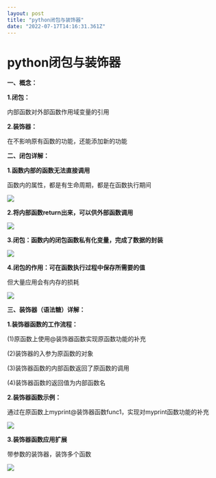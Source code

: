 ```yaml
---
layout: post
title: "python闭包与装饰器"
date: "2022-07-17T14:16:31.361Z"
---
```

python闭包与装饰器
============

**一、概念：**

**1.闭包：**

内部函数对外部函数作用域变量的引用

**2.装饰器：**

在不影响原有函数的功能，还能添加新的功能

**二、闭包详解：**

**1.函数内部的函数无法直接调用**

函数内的属性，都是有生命周期，都是在函数执行期间

![](https://img2022.cnblogs.com/blog/1767782/202207/1767782-20220717195855276-925340337.png)

**2.将内部函数return出来，可以供外部函数调用**

**![](https://img2022.cnblogs.com/blog/1767782/202207/1767782-20220717195855286-196852510.png)**

**3.闭包：函数内的闭包函数私有化变量，完成了数据的封装**

**![](https://img2022.cnblogs.com/blog/1767782/202207/1767782-20220717195855289-868513030.png)**

**4.闭包的作用：可在函数执行过程中保存所需要的值**

但大量应用会有内存的损耗

![](https://img2022.cnblogs.com/blog/1767782/202207/1767782-20220717195855280-501124494.png)

**三、装饰器（语法糖）详解：**

**1.装饰器函数的工作流程：**

(1)原函数上使用@装饰器函数实现原函数功能的补充

(2)装饰器的入参为原函数的对象

(3)装饰器函数的内部函数返回了原函数的调用

(4)装饰器函数的返回值为内部函数名

**2.装饰器函数示例：**

通过在原函数上myprint@装饰器函数func1，实现对myprint函数功能的补充

![](https://img2022.cnblogs.com/blog/1767782/202207/1767782-20220717195855368-1809846582.png)

**3.装饰器函数应用扩展**

带参数的装饰器，装饰多个函数

![](https://img2022.cnblogs.com/blog/1767782/202207/1767782-20220717195855299-719151007.png)